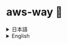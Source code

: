 # aws-way 🌱

<details>
<summary>日本語</summary>
このOrganizationは、AWSのスキルを向上させるための情報をまとめたものです。

</details>

<details>
<summary>English</summary>
This Organization is a collection of information to improve AWS skills.

</details>
